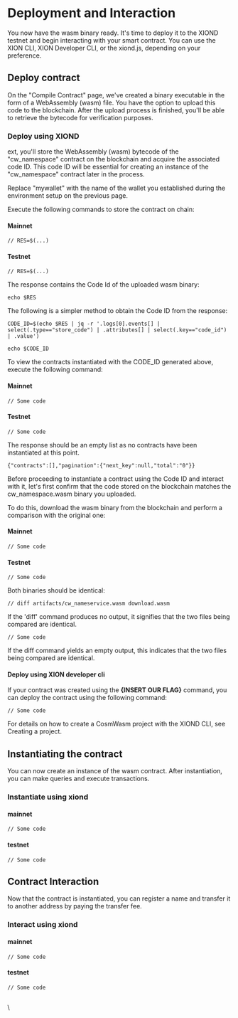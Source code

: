 # Deployment and Interaction

You now have the wasm binary ready. It's time to deploy it to the XIOND testnet and begin interacting with your smart contract. You can use the XION CLI, XION Developer CLI, or the xiond.js, depending on your preference.

## Deploy contract

On the "Compile Contract" page, we've created a binary executable in the form of a WebAssembly (wasm) file. You have the option to upload this code to the blockchain. After the upload process is finished, you'll be able to retrieve the bytecode for verification purposes.

### Deploy using XIOND

ext, you'll store the WebAssembly (wasm) bytecode of the "cw\_namespace" contract on the blockchain and acquire the associated code ID. This code ID will be essential for creating an instance of the "cw\_namespace" contract later in the process.

Replace "mywallet" with the name of the wallet you established during the environment setup on the previous page.

Execute the following commands to store the contract on chain:

#### Mainnet

```
// RES=$(...)
```

#### Testnet

```
// RES=$(...)
```

The response contains the Code Id of the uploaded wasm binary:

```
echo $RES
```

The following is a simpler method to obtain the Code ID from the response:

```
CODE_ID=$(echo $RES | jq -r '.logs[0].events[] | select(.type=="store_code") | .attributes[] | select(.key=="code_id") | .value')
```

```
echo $CODE_ID
```

To view the contracts instantiated with the CODE\_ID generated above, execute the following command:

#### Mainnet

```
// Some code
```

#### Testnet

```
// Some code
```

The response should be an empty list as no contracts have been instantiated at this point.

```
{"contracts":[],"pagination":{"next_key":null,"total":"0"}}
```

Before proceeding to instantiate a contract using the Code ID and interact with it, let's first confirm that the code stored on the blockchain matches the cw\_namespace.wasm binary you uploaded.&#x20;

To do this, download the wasm binary from the blockchain and perform a comparison with the original one:

#### Mainnet

```
// Some code
```

#### Testnet

```
// Some code
```

Both binaries should be identical:

```
// diff artifacts/cw_nameservice.wasm download.wasm
```

If the 'diff' command produces no output, it signifies that the two files being compared are identical.

```
// Some code
```

If the diff command yields an empty output, this indicates that the two files being compared are identical.

#### Deploy using XION developer cli

If your contract was created using the **{INSERT OUR FLAG}** command, you can deploy the contract using the following command:

```
// Some code
```

For details on how to create a CosmWasm project with the XIOND CLI, see Creating a project.

## Instantiating the contract

You can now create an instance of the wasm contract. After instantiation, you can make queries and execute transactions.

### Instantiate using xiond

#### mainnet

```
// Some code
```

#### testnet

```
// Some code
```

## Contract Interaction

Now that the contract is instantiated, you can register a name and transfer it to another address by paying the transfer fee.

### Interact using xiond

#### mainnet

```
// Some code
```

#### testnet

```
// Some code
```

## &#x20;

\
